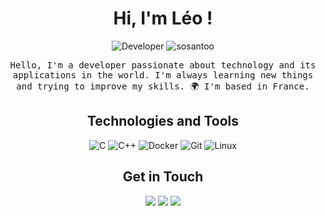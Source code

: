 <h1 align="center">Hi, I'm Léo !</h1>
<p align="center">
  <img src="https://img.shields.io/badge/Developer-leo-brightgreen" alt="Developer"/>
  <img src="https://komarev.com/ghpvc/?username=sosantoo&label=Profile%20views&color=16c313&style=flat" alt="sosantoo"/>
</p>
<p align="center">
  <samp>
  Hello, I'm a developer passionate about technology and its applications in the world. I'm always learning new things and trying to improve my skills.
  🌍  I'm based in France.
  </samp>
</p>
<h2 align="center">Technologies and Tools</h2>
  <p align="center">
  <img src="https://img.shields.io/badge/c-%2300599C.svg?style=flat-square&logo=c&logoColor=white" alt="C"/>
  <img src="https://img.shields.io/badge/c++-%2300599C.svg?style=flat-square&logo=c%2B%2B&logoColor=white" alt="C++"/>
  <img src="https://img.shields.io/badge/-Docker-2496ED?style=flat-square&logo=Docker&logoColor=white" alt="Docker"/>
  <img src="https://img.shields.io/badge/-Git-F05032?style=flat-square&logo=Git&logoColor=white" alt="Git"/>
  <img src="https://img.shields.io/badge/-Linux-FCC624?style=flat-square&logo=Linux&logoColor=white" alt="Linux"/>
</p>
<h2 align="center">Get in Touch</h2>
<p align="center">
  <a href="https://mywebsite.com"><img src="https://img.shields.io/badge/-yourwebsite.com-3423A6?style=flat-square&logo=Google-Chrome&logoColor=white"/></a>
  <a href="mailto:leoukk@proton.me"><img src="https://img.shields.io/badge/ProtonMail-8B89CC?style=for-the-square&logo=protonmail&logoColor=white"/></a>
  <a href="https://www.linkedin.com/in/l%C3%A9opold-sallan-3601011a9/"><img src="https://img.shields.io/badge/-LinkedIn-0077B5?style=flat-square&logo=Linkedin&logoColor=white"/></a>
  <a href="https://twitter.com/0xStash_"><img src="https://img.shields.io/badge

